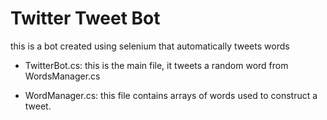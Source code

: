 # Twitter Tweet Bot

this is a bot created using selenium that automatically tweets words

- TwitterBot.cs:
this is the main file, it tweets a random word from WordsManager.cs

- WordManager.cs:
this file contains arrays of words used to construct a tweet.
